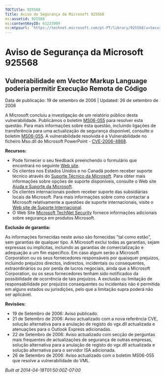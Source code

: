 ```yaml
---
TOCTitle: 925568
Title: Aviso de Segurança da Microsoft 925568
ms:assetid: 925568
ms:contentKeyID: 61233909
ms:mtpsurl: 'https://technet.microsoft.com/pt-PT/library/925568(v=Security.10)'
---
```




Aviso de Segurança da Microsoft 925568
======================================

Vulnerabilidade em Vector Markup Language poderia permitir Execução Remota de Código
------------------------------------------------------------------------------------

Data de publicação: 19 de setembro de 2006 | Updated: 26 de setembro de 2006

A Microsoft concluiu a investigação de um relatório público desta vulnerabilidade. Publicámos o boletim [MS06-055](http://www.microsoft.com/portugal/technet/seguranca/boletins/ms06-055.mspx) para resolver esta questão. Para mais informações sobre esta questão, incluindo ligações de transferência para uma actualização de segurança disponível, consulte o boletim [MS06-055](http://www.microsoft.com/portugal/technet/seguranca/boletins/ms06-055.mspx). A vulnerabilidade resolvida é a Vulnerabilidade no ficheiro Mso.dll do Microsoft PowerPoint - [CVE-2006-4868](http://www.cve.mitre.org/cgi-bin/cvename.cgi?name=cve-2006-4868).

**Recursos:**

-   Pode fornecer o seu feedback preenchendo o formulário que encontrará no seguinte [Web site](https://support.microsoft.com/common/survey.aspx?scid=sw;en;1257&amp;showpage=1&amp;ws=technet&amp;sd=tech).
-   Os clientes nos Estados Unidos e no Canadá podem receber suporte técnico através do [Suporte Técnico da Microsoft](http://go.microsoft.com/fwlink/?linkid=21131). Para obter mais informações sobre opções de suporte disponíveis, consulte o Web site [Ajuda e Suporte da Microsoft](http://support.microsoft.com/).
-   Os clientes internacionais podem receber suporte das subsidiárias locais da Microsoft. Para mais informações sobre como contactar a Microsoft relativamente a questões de suporte internacionais, visite o [Web site de Suporte Internacional](http://go.microsoft.com/fwlink/?linkid=21155).
-   O Web Site [Microsoft TechNet Security](http://go.microsoft.com/fwlink/?linkid=21132) fornece informações adicionais sobre segurança em produtos Microsoft.

**Exclusão de garantia:**

As informações fornecidas neste aviso são fornecidas "tal como estão", sem garantias de qualquer tipo. A Microsoft exclui todas as garantias, sejam expressas ou implícitas, incluindo as garantias de comercialização e adequação a um fim específico. Em caso algum serão a Microsoft Corporation ou os seus fornecedores responsáveis por quaisquer prejuízos, incluindo prejuízos directos, indirectos, incidentais ou consequentes, extraordinários ou por perda de lucros negociais, ainda que a Microsoft Corporation, ou os seus fornecedores tenham sido notificados da possibilidade de ocorrência de tais prejuízos. A exclusão ou limitação de responsabilidade por prejuízos consequentes ou incidentais não é permitida em alguns estados ou jurisdições, pelo que a limitação supra poderá não ser aplicável.

**Revisões:**

-   19 de Setembro de 2006: Aviso publicado.
-   21 de Setembro de 2006: Aviso actualizado com a nova referência CVE, solução alternativa para a anulação de registo do vgx.dll actualizada e atenuações para o Outlook Express adicionadas.
-   22 de Setembro de 2006: Aviso actualizado com secção de perguntas mais frequentes de actualizações de segurança de outras empresas, solução alternativa para a anulação de registo do vgx.dll actualizada e solução alternativa para o servidor ISA adicionada.
-   26 de Setembro de 2006: Aviso actualizado com o boletim MS06-055 que resolve a vulnerabilidade do VML.

*Built at 2014-04-18T01:50:00Z-07:00*
